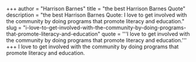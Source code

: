+++
author = "Harrison Barnes"
title = "the best Harrison Barnes Quote"
description = "the best Harrison Barnes Quote: I love to get involved with the community by doing programs that promote literacy and education."
slug = "i-love-to-get-involved-with-the-community-by-doing-programs-that-promote-literacy-and-education"
quote = '''I love to get involved with the community by doing programs that promote literacy and education.'''
+++
I love to get involved with the community by doing programs that promote literacy and education.
